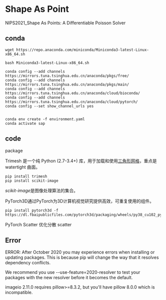 # Shape As Point

NIPS2021_Shape As Points: A Differentiable Poisson Solver



## conda

```shell
wget https://repo.anaconda.com/miniconda/Miniconda3-latest-Linux-x86_64.sh

bash Miniconda3-latest-Linux-x86_64.sh

conda config --add channels https://mirrors.tuna.tsinghua.edu.cn/anaconda/pkgs/free/
conda config --add channels https://mirrors.tuna.tsinghua.edu.cn/anaconda/pkgs/main/
conda config --add channels https://mirrors.tuna.tsinghua.edu.cn/anaconda/cloud/bioconda/
conda config --add channels https://mirrors.tuna.tsinghua.edu.cn/anaconda/cloud/pytorch/
conda config --set show_channel_urls yes


conda env create -f environment.yaml
conda activate sap
```







## code

package



Trimesh 是一个纯 Python (2.7-3.4+) 库，用于加载和使用[三角形网格](https://en.wikipedia.org/wiki/Triangle_mesh)，重点是 watertight  曲面。

```shell
pip install trimesh
pip install scikit-image
```



*scikit-image*是图像处理算法的集合。



PyTorch3D通过PyTorch为3D计算机视觉研究提供高效，可重复使用的组件。

```shell
pip install pytorch3d -f https://dl.fbaipublicfiles.com/pytorch3d/packaging/wheels/py38_cu102_pyt190/download.html
```



PyTorch Scatter 优化分散 scatter





## Error

ERROR: After October 2020 you may experience errors when installing or updating packages. This is because pip will change the way that it resolves dependency conflicts.

We recommend you use --use-feature=2020-resolver to test your packages with the new resolver before it becomes the default.

imageio 2.11.0 requires pillow>=8.3.2, but you'll have pillow 8.0.0 which is incompatible.